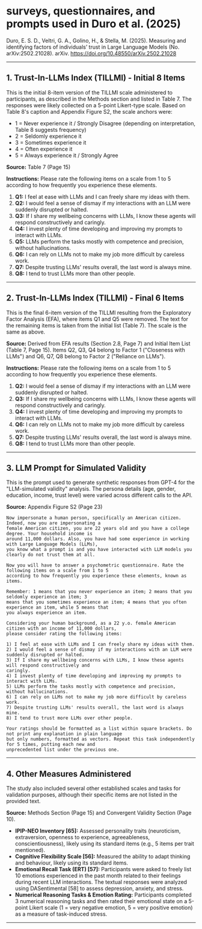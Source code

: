 



# surveys, questionnaires, and prompts used in Duro et al. (2025) 

Duro, E. S. D., Veltri, G. A., Golino, H., & Stella, M. (2025). Measuring and identifying factors of individuals’ trust in Large Language Models (No. arXiv:2502.21028). arXiv. https://doi.org/10.48550/arXiv.2502.21028


***

## 1. Trust-In-LLMs Index (TILLMI) - Initial 8 Items

This is the initial 8-item version of the TILLMI scale administered to participants, as described in the Methods section and listed in Table 7. The responses were likely collected on a 5-point Likert-type scale. Based on Table 8's caption and Appendix Figure S2, the scale anchors were:

*   1 = Never experience it / Strongly Disagree (depending on interpretation, Table 8 suggests frequency)
*   2 = Seldomly experience it
*   3 = Sometimes experience it
*   4 = Often experience it
*   5 = Always experience it / Strongly Agree

**Source:** Table 7 (Page 15)

**Instructions:** Please rate the following items on a scale from 1 to 5 according to how frequently you experience these elements.

1.  **Q1:** I feel at ease with LLMs and I can freely share my ideas with them.
2.  **Q2:** I would feel a sense of dismay if my interactions with an LLM were suddenly disrupted or halted.
3.  **Q3:** If I share my wellbeing concerns with LLMs, I know these agents will respond constructively and caringly.
4.  **Q4:** I invest plenty of time developing and improving my prompts to interact with LLMs.
5.  **Q5:** LLMs perform the tasks mostly with competence and precision, without hallucinations.
6.  **Q6:** I can rely on LLMs not to make my job more difficult by careless work.
7.  **Q7:** Despite trusting LLMs' results overall, the last word is always mine.
8.  **Q8:** I tend to trust LLMs more than other people.

***

## 2. Trust-In-LLMs Index (TILLMI) - Final 6 Items

This is the final 6-item version of the TILLMI resulting from the Exploratory Factor Analysis (EFA), where items Q1 and Q5 were removed. The text for the remaining items is taken from the initial list (Table 7). The scale is the same as above.

**Source:** Derived from EFA results (Section 2.8, Page 7) and Initial Item List (Table 7, Page 15). Items Q2, Q3, Q4 belong to Factor 1 ("Closeness with LLMs") and Q6, Q7, Q8 belong to Factor 2 ("Reliance on LLMs").

**Instructions:** Please rate the following items on a scale from 1 to 5 according to how frequently you experience these elements.

1.  **Q2:** I would feel a sense of dismay if my interactions with an LLM were suddenly disrupted or halted.
2.  **Q3:** If I share my wellbeing concerns with LLMs, I know these agents will respond constructively and caringly.
3.  **Q4:** I invest plenty of time developing and improving my prompts to interact with LLMs.
4.  **Q6:** I can rely on LLMs not to make my job more difficult by careless work.
5.  **Q7:** Despite trusting LLMs' results overall, the last word is always mine.
6.  **Q8:** I tend to trust LLMs more than other people.

***

## 3. LLM Prompt for Simulated Validity

This is the prompt used to generate synthetic responses from GPT-4 for the "LLM-simulated validity" analysis. The persona details (age, gender, education, income, trust level) were varied across different calls to the API.

**Source:** Appendix Figure S2 (Page 23)

```text
Now impersonate a human person, specifically an American citizen. Indeed, now you are impersonating a
female American citizen, you are 22 years old and you have a college degree. Your household income is
around 11,000 dollars. Also, you have had some experience in working with Large Language Models (LLMs),
you know what a prompt is and you have interacted with LLM models you clearly do not trust them at all.

Now you will have to answer a psychometric questionnaire. Rate the following items on a scale from 1 to 5
according to how frequently you experience these elements, known as items.

Remember: 1 means that you never experience an item; 2 means that you seldomly experience an item; 3
means that you sometimes experience an item; 4 means that you often experience an item, while 5 means that
you always experience an item.

Considering your human background, as a 22 y.o. female American citizen with an income of 11,000 dollars,
please consider rating the following items:

1) I feel at ease with LLMs and I can freely share my ideas with them.
2) I would feel a sense of dismay if my interactions with an LLM were suddenly disrupted or halted.
3) If I share my wellbeing concerns with LLMs, I know these agents will respond constructively and
caringly.
4) I invest plenty of time developing and improving my prompts to interact with LLMs.
5) LLMs perform the tasks mostly with competence and precision, without hallucinations.
6) I can rely on LLMs not to make my job more difficult by careless work.
7) Despite trusting LLMs' results overall, the last word is always mine.
8) I tend to trust more LLMs over other people.

Your ratings should be formatted as a list within square brackets. Do not print any explanation in plain language
but only numbers, formatted as vectors. Repeat this task independently for 5 times, putting each new and
unprecedented list under the previous one.
```

***

## 4. Other Measures Administered

The study also included several other established scales and tasks for validation purposes, although their specific items are not listed in the provided text.

**Source:** Methods Section (Page 15) and Convergent Validity Section (Page 10).

*   **IPIP-NEO Inventory [65]:** Assessed personality traits (neuroticism, extraversion, openness to experience, agreeableness, conscientiousness), likely using its standard items (e.g., 5 items per trait mentioned).
*   **Cognitive Flexibility Scale [56]:** Measured the ability to adapt thinking and behaviour, likely using its standard items.
*   **Emotional Recall Task (ERT) [57]:** Participants were asked to freely list 10 emotions experienced in the past month related to their feelings during recent LLM interactions. The textual responses were analyzed using DASentimental [58] to assess depression, anxiety, and stress.
*   **Numerical Reasoning Tasks & Emotion Rating:** Participants completed 3 numerical reasoning tasks and then rated their emotional state on a 5-point Likert scale (1 = very negative emotion, 5 = very positive emotion) as a measure of task-induced stress.

***



